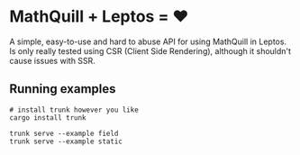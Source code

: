 # MathQuill + Leptos = ❤️
A simple, easy-to-use and hard to abuse API for using MathQuill in Leptos.
Is only really tested using CSR (Client Side Rendering), although it shouldn't
cause issues with SSR.

## Running examples
```nushell
# install trunk however you like
cargo install trunk

trunk serve --example field
trunk serve --example static
```
